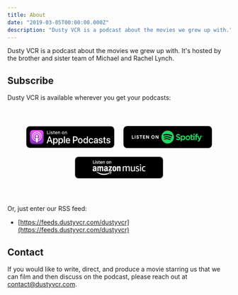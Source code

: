 ```yaml
---
title: About
date: "2019-03-05T00:00:00.000Z"
description: "Dusty VCR is a podcast about the movies we grew up with."
---
```


Dusty VCR is a podcast about the movies we grew up with. It's hosted by the brother and sister team of Michael and Rachel Lynch.

## Subscribe

Dusty VCR is available wherever you get your podcasts:

<style>
.badges {
  display: flex;
  flex-direction: column;
  margin: 3rem 0;
}

@media screen and (min-width: 768px) {
  .badges {
    flex-direction: row;
  }
}

.badges p {
  text-align: center;
  margin: 0;
}

.badges img {
    width: 200px;
    margin: 0.5rem;
}

@media screen and (min-width: 768px) {
  .badges img {
    height: 50px;
  }
}
</style>

<div class="badges">

[![Listen on Apple Podcasts](apple-badge.svg)](https://itunes.apple.com/us/podcast/dusty-vcr/id1455432897)
[![Listen on Spotify](spotify-badge.svg)](https://open.spotify.com/show/6dLxmDZjUs0NEN1teb4SZs)
[![Listen on Amazon Music](amazon-badge.png)](https://music.amazon.com/podcasts/f795531d-fa4a-4397-a8a4-28cf435e17ac)

</div>

Or, just enter our RSS feed:

- [https://feeds.dustyvcr.com/dustyvcr](https://feeds.dustyvcr.com/dustyvcr)

## Contact

If you would like to write, direct, and produce a movie starring us that we can film and then discuss on the podcast, please reach out at [contact@dustyvcr.com](mailto:contact@dustyvcr.com).
